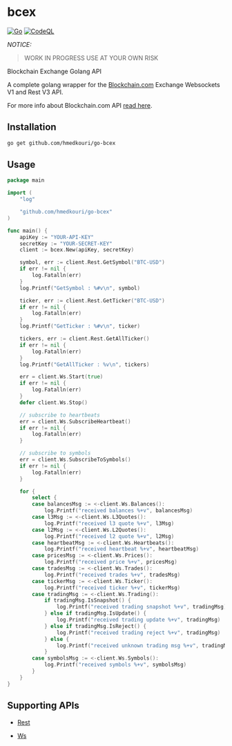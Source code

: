 bcex
====
[![Go](https://github.com/hmedkouri/go-bcex/actions/workflows/go.yml/badge.svg?branch=main)](https://github.com/hmedkouri/go-bcex/actions/workflows/go.yml)
[![CodeQL](https://github.com/hmedkouri/go-bcex/actions/workflows/codeql.yml/badge.svg)](https://github.com/hmedkouri/go-bcex/actions/workflows/codeql.yml)

*NOTICE:*
> WORK IN PROGRESS USE AT YOUR OWN RISK


Blockchain Exchange Golang API

A complete golang wrapper for the [Blockchain.com](https://exchange.blockchain.com) Exchange Websockets V1 and Rest V3 API.

For more info about Blockchain.com API [read here](https://blockchain.info/api).

Installation
-----------------

```bash
go get github.com/hmedkouri/go-bcex
```

Usage
-----------

```go
package main

import (
	"log"

	"github.com/hmedkouri/go-bcex"
)

func main() {
    apiKey := "YOUR-API-KEY"
	secretKey := "YOUR-SECRET-KEY"
    client := bcex.New(apiKey, secretKey)

	symbol, err := client.Rest.GetSymbol("BTC-USD")
	if err != nil {
		log.Fatalln(err)
	}
	log.Printf("GetSymbol : %#v\n", symbol)

	ticker, err := client.Rest.GetTicker("BTC-USD")
	if err != nil {
		log.Fatalln(err)
	}
	log.Printf("GetTicker : %#v\n", ticker)

	tickers, err := client.Rest.GetAllTicker()
	if err != nil {
		log.Fatalln(err)
	}
	log.Printf("GetAllTicker : %v\n", tickers)

	err = client.Ws.Start(true)
	if err != nil {
		log.Fatalln(err)
	}
	defer client.Ws.Stop()

	// subscribe to heartbeats
	err = client.Ws.SubscribeHeartbeat()
	if err != nil {
		log.Fatalln(err)
	}

	// subscribe to symbols
	err = client.Ws.SubscribeToSymbols()
	if err != nil {
		log.Fatalln(err)
	}

	for {
		select {
		case balancesMsg := <-client.Ws.Balances():
			log.Printf("received balances %+v", balancesMsg)
		case l3Msg := <-client.Ws.L3Quotes():
			log.Printf("received l3 quote %+v", l3Msg)
		case l2Msg := <-client.Ws.L2Quotes():
			log.Printf("received l2 quote %+v", l2Msg)
		case heartbeatMsg := <-client.Ws.Heartbeats():
			log.Printf("received heartbeat %+v", heartbeatMsg)
		case pricesMsg := <-client.Ws.Prices():
			log.Printf("received price %+v", pricesMsg)
		case tradesMsg := <-client.Ws.Trades():
			log.Printf("received trades %+v", tradesMsg)
		case tickerMsg := <-client.Ws.Ticker():
			log.Printf("received ticker %+v", tickerMsg)
		case tradingMsg := <-client.Ws.Trading():
			if tradingMsg.IsSnapshot() {
				log.Printf("received trading snapshot %+v", tradingMsg)
			} else if tradingMsg.IsUpdate() {
				log.Printf("received trading update %+v", tradingMsg)
			} else if tradingMsg.IsReject() {
				log.Printf("received trading reject %+v", tradingMsg)
			} else {
				log.Printf("received unknown trading msg %+v", tradingMsg)
			}
		case symbolsMsg := <-client.Ws.Symbols():
			log.Printf("received symbols %+v", symbolsMsg)
		}
	}
}
```

Supporting APIs
---------------

* [Rest](https://api.blockchain.com/v3/)

* [Ws](https://exchange.blockchain.com/api/#websocket-api)